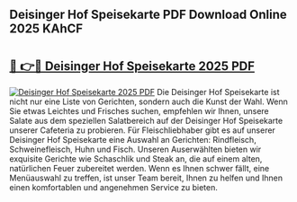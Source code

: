## Deisinger Hof Speisekarte PDF Download Online 2025 KAhCF

# <h2><a href="http://gc99qqx.nevu.top/?p=Deisinger+Hof+Speisekarte">🔗 👉🔴 Deisinger Hof Speisekarte 2025 PDF</a></h2>

[![Deisinger Hof Speisekarte 2025 PDF](https://i.imgur.com/dBaPXMq.png)](http://gc99qqx.nevu.top/?p=Deisinger+Hof+Speisekarte)
Die Deisinger Hof Speisekarte ist nicht nur eine Liste von Gerichten, sondern auch die Kunst der Wahl. Wenn Sie etwas Leichtes und Frisches suchen, empfehlen wir Ihnen, unsere Salate aus dem speziellen Salatbereich auf der Deisinger Hof Speisekarte unserer Cafeteria zu probieren. Für Fleischliebhaber gibt es auf unserer Deisinger Hof Speisekarte eine Auswahl an Gerichten: Rindfleisch, Schweinefleisch, Huhn und Fisch. Unseren Auserwählten bieten wir exquisite Gerichte wie Schaschlik und Steak an, die auf einem alten, natürlichen Feuer zubereitet werden. Wenn es Ihnen schwer fällt, eine Menüauswahl zu treffen, ist unser Team bereit, Ihnen zu helfen und Ihnen einen komfortablen und angenehmen Service zu bieten.
